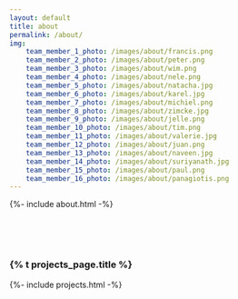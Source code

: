 ```yaml
---
layout: default
title: about
permalink: /about/
img:
    team_member_1_photo: /images/about/francis.png
    team_member_2_photo: /images/about/peter.png
    team_member_3_photo: /images/about/wim.png
    team_member_4_photo: /images/about/nele.png
    team_member_5_photo: /images/about/natacha.jpg
    team_member_6_photo: /images/about/karel.jpg
    team_member_7_photo: /images/about/michiel.png
    team_member_8_photo: /images/about/zimcke.jpg
    team_member_9_photo: /images/about/jelle.png
    team_member_10_photo: /images/about/tim.png
    team_member_11_photo: /images/about/valerie.jpg
    team_member_12_photo: /images/about/juan.png
    team_member_13_photo: /images/about/naveen.jpg
    team_member_14_photo: /images/about/suriyanath.jpg
    team_member_15_photo: /images/about/paul.png
    team_member_16_photo: /images/about/panagiotis.png
---
```


{%- include about.html -%}



<br>
<br>
<br>

### {% t projects_page.title %}

{%- include projects.html -%}